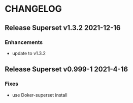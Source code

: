 # CHANGELOG

## Release Superset v1.3.2  2021-12-16
### Enhancements
- update to v1.3.2

## Release Superset v0.999-1  2021-4-16
### Fixes

- use Doker-superset install
